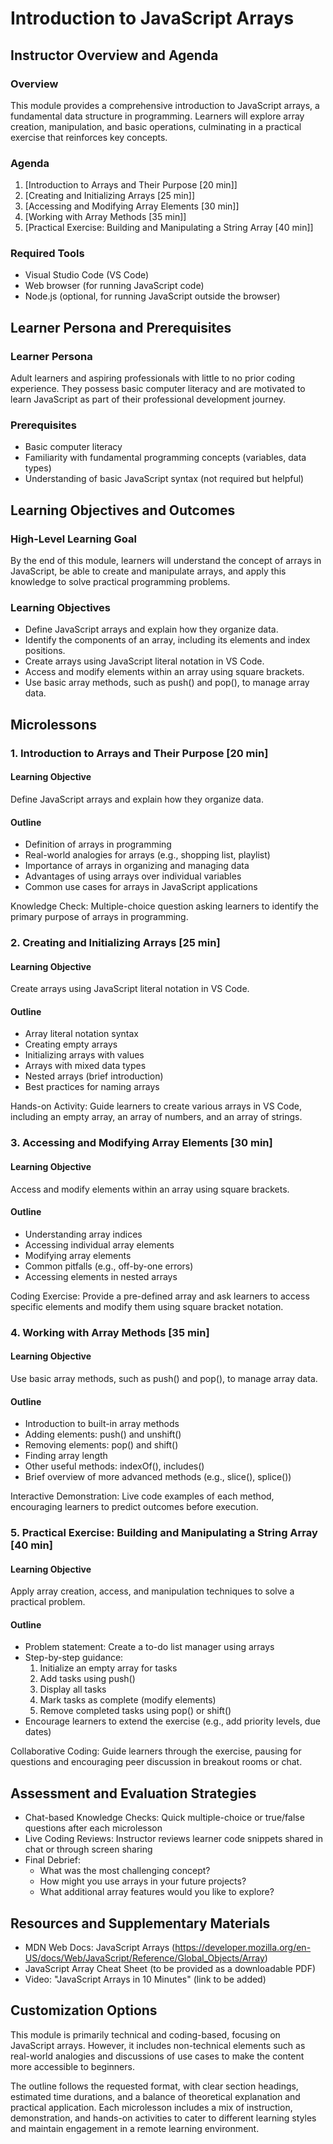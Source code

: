 # Introduction to JavaScript Arrays

## Instructor Overview and Agenda

### Overview
This module provides a comprehensive introduction to JavaScript arrays, a fundamental data structure in programming. Learners will explore array creation, manipulation, and basic operations, culminating in a practical exercise that reinforces key concepts.

### Agenda
1. [Introduction to Arrays and Their Purpose [20 min]]
2. [Creating and Initializing Arrays [25 min]]
3. [Accessing and Modifying Array Elements [30 min]]
4. [Working with Array Methods [35 min]]
5. [Practical Exercise: Building and Manipulating a String Array [40 min]]

### Required Tools
- Visual Studio Code (VS Code)
- Web browser (for running JavaScript code)
- Node.js (optional, for running JavaScript outside the browser)

## Learner Persona and Prerequisites

### Learner Persona
Adult learners and aspiring professionals with little to no prior coding experience. They possess basic computer literacy and are motivated to learn JavaScript as part of their professional development journey.

### Prerequisites
- Basic computer literacy
- Familiarity with fundamental programming concepts (variables, data types)
- Understanding of basic JavaScript syntax (not required but helpful)

## Learning Objectives and Outcomes

### High-Level Learning Goal
By the end of this module, learners will understand the concept of arrays in JavaScript, be able to create and manipulate arrays, and apply this knowledge to solve practical programming problems.

### Learning Objectives
- Define JavaScript arrays and explain how they organize data.
- Identify the components of an array, including its elements and index positions.
- Create arrays using JavaScript literal notation in VS Code.
- Access and modify elements within an array using square brackets.
- Use basic array methods, such as push() and pop(), to manage array data.

## Microlessons

### 1. Introduction to Arrays and Their Purpose [20 min]

#### Learning Objective
Define JavaScript arrays and explain how they organize data.

#### Outline
- Definition of arrays in programming
- Real-world analogies for arrays (e.g., shopping list, playlist)
- Importance of arrays in organizing and managing data
- Advantages of using arrays over individual variables
- Common use cases for arrays in JavaScript applications

Knowledge Check: Multiple-choice question asking learners to identify the primary purpose of arrays in programming.

### 2. Creating and Initializing Arrays [25 min]

#### Learning Objective
Create arrays using JavaScript literal notation in VS Code.

#### Outline
- Array literal notation syntax
- Creating empty arrays
- Initializing arrays with values
- Arrays with mixed data types
- Nested arrays (brief introduction)
- Best practices for naming arrays

Hands-on Activity: Guide learners to create various arrays in VS Code, including an empty array, an array of numbers, and an array of strings.

### 3. Accessing and Modifying Array Elements [30 min]

#### Learning Objective
Access and modify elements within an array using square brackets.

#### Outline
- Understanding array indices
- Accessing individual array elements
- Modifying array elements
- Common pitfalls (e.g., off-by-one errors)
- Accessing elements in nested arrays

Coding Exercise: Provide a pre-defined array and ask learners to access specific elements and modify them using square bracket notation.

### 4. Working with Array Methods [35 min]

#### Learning Objective
Use basic array methods, such as push() and pop(), to manage array data.

#### Outline
- Introduction to built-in array methods
- Adding elements: push() and unshift()
- Removing elements: pop() and shift()
- Finding array length
- Other useful methods: indexOf(), includes()
- Brief overview of more advanced methods (e.g., slice(), splice())

Interactive Demonstration: Live code examples of each method, encouraging learners to predict outcomes before execution.

### 5. Practical Exercise: Building and Manipulating a String Array [40 min]

#### Learning Objective
Apply array creation, access, and manipulation techniques to solve a practical problem.

#### Outline
- Problem statement: Create a to-do list manager using arrays
- Step-by-step guidance:
  1. Initialize an empty array for tasks
  2. Add tasks using push()
  3. Display all tasks
  4. Mark tasks as complete (modify elements)
  5. Remove completed tasks using pop() or shift()
- Encourage learners to extend the exercise (e.g., add priority levels, due dates)

Collaborative Coding: Guide learners through the exercise, pausing for questions and encouraging peer discussion in breakout rooms or chat.

## Assessment and Evaluation Strategies

- Chat-based Knowledge Checks: Quick multiple-choice or true/false questions after each microlesson
- Live Coding Reviews: Instructor reviews learner code snippets shared in chat or through screen sharing
- Final Debrief: 
  - What was the most challenging concept?
  - How might you use arrays in your future projects?
  - What additional array features would you like to explore?

## Resources and Supplementary Materials

- MDN Web Docs: JavaScript Arrays (https://developer.mozilla.org/en-US/docs/Web/JavaScript/Reference/Global_Objects/Array)
- JavaScript Array Cheat Sheet (to be provided as a downloadable PDF)
- Video: "JavaScript Arrays in 10 Minutes" (link to be added)

## Customization Options

This module is primarily technical and coding-based, focusing on JavaScript arrays. However, it includes non-technical elements such as real-world analogies and discussions of use cases to make the content more accessible to beginners.

The outline follows the requested format, with clear section headings, estimated time durations, and a balance of theoretical explanation and practical application. Each microlesson includes a mix of instruction, demonstration, and hands-on activities to cater to different learning styles and maintain engagement in a remote learning environment.